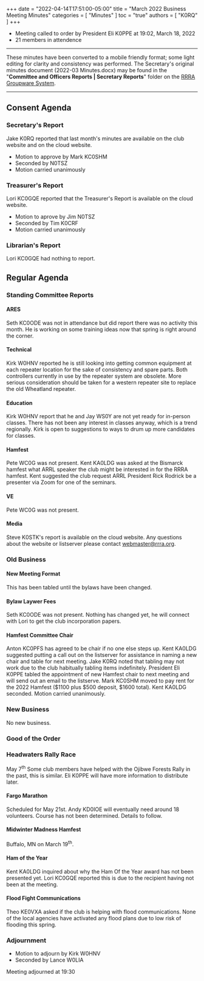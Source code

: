 +++
date = "2022-04-14T17:51:00-05:00"
title = "March 2022 Business Meeting Minutes"
categories = [ "Minutes" ]
toc = "true"
authors = [ "K0RQ" ]
+++
* Meeting called to order by President Eli K0PPE at 19:02, March 18, 2022
* 21 members in attendence

<!--more-->

---

These minutes have been converted to a mobile friendly format; some light
editing for clarity and consistency was performed. The Secretary's original
minutes document (2022-03 Minutes.docx) may be found in the
"**Committee and Officers Reports | Secretary Reports**" folder on the
[RRRA Groupware System](https://cloud.rrra.org/). 

---

## Consent Agenda 

### Secretary's Report

Jake K0RQ reported that last month's minutes are available on the club
website and on the cloud website.

* Motion to approve by Mark KC0SHM 
* Seconded by N0TSZ
* Motion carried unanimously
    
### Treasurer's Report

Lori KC0GQE reported that the Treasurer's Report is available on the
cloud website.

* Motion to aprove by Jim N0TSZ 
* Seconded by Tim K0CRF
* Motion carried unanimously

### Librarian's Report

Lori KC0GQE had nothing to report.


## Regular Agenda

### Standing Committee Reports 

#### ARES

Seth KC0ODE was not in attendance but did report there was no activity
this month. He is working on some training ideas now that spring is
right around the corner.

#### Technical

Kirk W0HNV reported he is still looking into getting common equipment
at each repeater location for the sake of consistency and spare parts.
Both controllers currently in use by the repeater system are obsolete.
More serious consideration should be taken for a western repeater site
to replace the old Wheatland repeater.

#### Education

Kirk W0HNV report that he and Jay WS0Y are not yet ready for in-person
classes. There has not been any interest in classes anyway, which is a
trend regionally. Kirk is open to suggestions to ways to drum up more
candidates for classes.

#### Hamfest

Pete WC0G was not present. Kent KA0LDG was asked at the Bismarck hamfest
what ARRL speaker the club might be interested in for the RRRA hamfest.
Kent suggested the club request ARRL President Rick Rodrick be a
presenter via Zoom for one of the seminars.

#### VE

Pete WC0G was not present.

#### Media

Steve K0STK's report is available on the cloud website. Any questions
about the website or listserver please contact webmaster@rrra.org.

### Old Business

#### New Meeting Format

This has been tabled until the bylaws have been changed.

#### Bylaw Laywer Fees

Seth KC0ODE was not present. Nothing has changed yet, he will connect
with Lori to get the club incorporation papers.

#### Hamfest Committee Chair

Anton KC0PFS has agreed to be chair if no one else steps up. Kent KA0LDG
suggested putting a call out on the listserver for assistance in naming
a new chair and table for next meeting. Jake K0RQ noted that tabling
may not work due to the club habitually tabling items indefinitely.
President Eli K0PPE tabled the appointment of new Hamfest chair to next
meeting and will send out an email to the listserve. Mark KC0SHM moved
to pay rent for the 2022 Hamfest (\$1100 plus \$500 deposit, \$1600
total). Kent KA0LDG seconded. Motion carried unanimously.

### New Business

No new business.

### Good of the Order

### Headwaters Rally Race

May 7<sup>th</sup> Some club members have helped with the Ojibwe
Forests Rally in the past, this is similar. Eli K0PPE will have more
information to distribute later.

#### Fargo Marathon

Scheduled for May 21st. Andy KD0IOE will eventually need around 18
volunteers. Course has not been determined. Details to follow.

#### Midwinter Madness Hamfest

Buffalo, MN on March 19<sup>th</sup>.

#### Ham of the Year

Kent KA0LDG inquired about why the Ham Of the Year award has not been
presented yet. Lori KC0GQE reported this is due to the recipient having
not been at the meeting.

#### Flood Fight Communications

Theo KE0VXA asked if the club is helping with flood communications. None
of the local agencies have activated any flood plans due to low risk of
flooding this spring.

### Adjournment

* Motion to adjourn by Kirk W0HNV
* Seconded by Lance W0LIA

Meeting adjourned at 19:30
